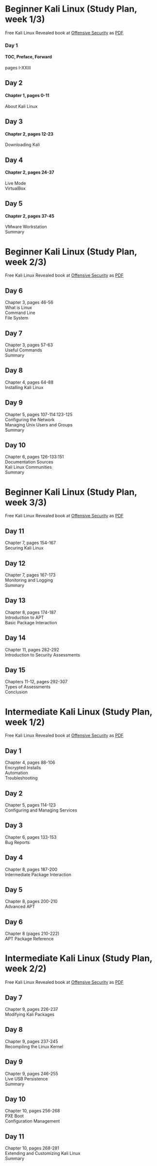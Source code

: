 # Beginner Kali Linux (Study Plan, week 1/3)  
Free Kali Linux Revealed book at [Offensive Security](https://kali.training/) as [PDF](https://kali.training/downloads/Kali-Linux-Revealed-2021-edition.pdf)  

### Day 1  
#### TOC, Preface, Forward
pages I-XXIII  
  

## Day 2  
#### Chapter 1, pages 0-11  
About Kali Linux  

## Day 3  
#### Chapter 2, pages 12-23  
Downloading Kali  

## Day 4  
#### Chapter 2, pages 24-37  
Live Mode  
VirtualBox  

## Day 5  
#### Chapter 2, pages 37-45  
VMware Workstation  
Summary  


# Beginner Kali Linux (Study Plan, week 2/3)  
Free Kali Linux Revealed book at [Offensive Security](https://kali.training/) as [PDF](https://kali.training/downloads/Kali-Linux-Revealed-2021-edition.pdf)  

## Day 6  
Chapter 3, pages 46-56  
What is Linux  
Command Line  
File System  

## Day 7  
Chapter 3, pages 57-63  
Useful Commands  
Summary  

## Day 8  
Chapter 4, pages 64-88  
Installing Kali Linux  

## Day 9  
Chapter 5, pages 107-114:123-125   
Configuring the Network  
Managing Unix Users and Groups  
Summary  

## Day 10  
Chapter 6, pages 126-133:151  
Documentation Sources  
Kali Linux Communities  
Summary  


# Beginner Kali Linux (Study Plan, week 3/3)  
Free Kali Linux Revealed book at [Offensive Security](https://kali.training/) as [PDF](https://kali.training/downloads/Kali-Linux-Revealed-2021-edition.pdf)  

## Day 11  
Chapter 7, pages 154-167  
Securing Kali Linux  

## Day 12  
Chapter 7, pages 167-173  
Monitoring and Logging  
Summary  

## Day 13  
Chapter 8, pages 174-187  
Introduction to APT  
Basic Package Interaction  

## Day 14  
Chapter 11, pages 282-292  
Introduction to Security Assessments  

## Day 15  
Chapters 11-12, pages 292-307  
Types of Assessments  
Conclusion  


# Intermediate Kali Linux (Study Plan, week 1/2)  
Free Kali Linux Revealed book at [Offensive Security](https://kali.training/) as [PDF](https://kali.training/downloads/Kali-Linux-Revealed-2021-edition.pdf)  

## Day 1  
Chapter 4, pages 88-106  
Encrypted Installs  
Automation  
Troubleshooting  

## Day 2  
Chapter 5, pages 114-123  
Configuring and Managing Services  

## Day 3  
Chapter 6, pages 133-153  
Bug Reports  

## Day 4  
Chapter 8, pages 187-200  
Intermediate Package Interaction  

## Day 5  
Chapter 8, pages 200-210  
Advanced APT  

## Day 6  
Chapter 8 (pages 210-222)  
APT Package Reference  


# Intermediate Kali Linux (Study Plan, week 2/2)  
Free Kali Linux Revealed book at [Offensive Security](https://kali.training/) as [PDF](https://kali.training/downloads/Kali-Linux-Revealed-2021-edition.pdf)  

## Day 7  
Chapter 9, pages 226-237  
Modifying Kali Packages  

## Day 8  
Chapter 9, pages 237-245  
Recompiling the Linux Kernel  

## Day 9  
Chapter 9, pages 246-255  
Live USB Persistence  
Summary  

## Day 10  
Chapter 10, pages 256-268  
PXE Boot  
Configuration Management  

## Day 11  
Chapter 10, pages 268-281  
Extending and Customizing Kali Linux  
Summary  
